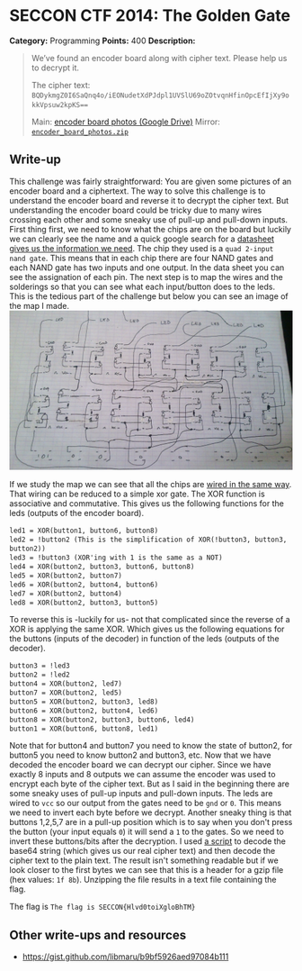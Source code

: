 # SECCON CTF 2014: The Golden Gate

**Category:** Programming
**Points:** 400
**Description:**

> We’ve found an encoder board along with cipher text. Please help us to decrypt it.
>
> The cipher text: `BQDykmgZ0I6SaQnq4o/iEONudetXdPJdpl1UVSlU69oZOtvqnHfinOpcEfIjXy9okkVpsuw2kpKS==`
>
> Main: [encoder board photos (Google Drive)](https://drive.google.com/a/seccon.jp/folderview?id=0B1HyMpKFOlLZRXc0YVNTX2E0dU0&usp=sharing)
> Mirror: [`encoder_board_photos.zip`](encoder_board_photos.zip)

## Write-up

This challenge was fairly straightforward: You are given some pictures of an encoder board and a ciphertext. The way to solve this challenge is to understand the encoder board and reverse it to decrypt the cipher text. But understanding the encoder board could be tricky due to many wires crossing each other and some sneaky use of pull-up and pull-down inputs. First thing first, we need to know what the chips are on the board but luckily we can clearly see the name and a quick google search for a [datasheet gives us the information we need](TC74HC00_Datasheet.pdf). The chip they used is a `quad 2-input nand gate`. This means that in each chip there are four NAND gates and each NAND gate has two inputs and one output. In the data sheet you can see the assignation of each pin. The next step is to map the wires and the solderings so that you can see what each input/button does to the leds. This is the tedious part of the challenge but below you can see an image of the map I made.
![alt text](encoder.jpg)

If we study the map we can see that all the chips are [wired in the same way](http://upload.wikimedia.org/wikipedia/commons/f/fa/XOR_from_NAND.svg). That wiring can be reduced to a simple xor gate. The XOR function is associative and commutative. This gives us the following functions for the leds (outputs of the encoder board).

```
led1 = XOR(button1, button6, button8)
led2 = !button2 (This is the simplification of XOR(!button3, button3, button2))
led3 = !button3 (XOR'ing with 1 is the same as a NOT)
led4 = XOR(button2, button3, button6, button8)
led5 = XOR(button2, button7)
led6 = XOR(button2, button4, button6)
led7 = XOR(button2, button4)
led8 = XOR(button2, button3, button5)
```

To reverse this is -luckily for us- not that complicated since the reverse of a XOR is applying the same XOR. Which gives us the following equations for the buttons (inputs of the decoder) in function of the leds (outputs of the decoder).

```
button3 = !led3
button2 = !led2
button4 = XOR(button2, led7)
button7 = XOR(button2, led5)
button5 = XOR(button2, button3, led8)
button6 = XOR(button2, button4, led6)
button8 = XOR(button2, button3, button6, led4)
button1 = XOR(button6, button8, led1)
```

Note that for button4 and button7 you need to know the state of button2, for button5 you need to know button2 and button3, etc. Now that we have decoded the encoder board we can decrypt our cipher. Since we have exactly 8 inputs and 8 outputs we can assume the encoder was used to encrypt each byte of the cipher text. But as I said in the beginning there are some sneaky uses of pull-up inputs and pull-down inputs. The leds are wired to `vcc` so our output from the gates need to be `gnd` or `0`. This means we need to invert each byte before we decrypt. Another sneaky thing is that buttons 1,2,5,7 are in a pull-up position which is to say when you don't press the button (your input equals `0`) it will send a `1` to the gates. So we need to invert these buttons/bits after the decryption. I used [a script](goldengate.py) to decode the base64 string (which gives us our real cipher text) and then decode the cipher text to the plain text. The result isn't something readable but if we look closer to the first bytes we can see that this is a header for a gzip file (hex values: `1f 8b`). Unzipping the file results in a text file containing the flag.

The flag is `The flag is SECCON{Hlvd0toiXgloBhTM}`


## Other write-ups and resources

* <https://gist.github.com/libmaru/b9bf5926aed97084b111>
